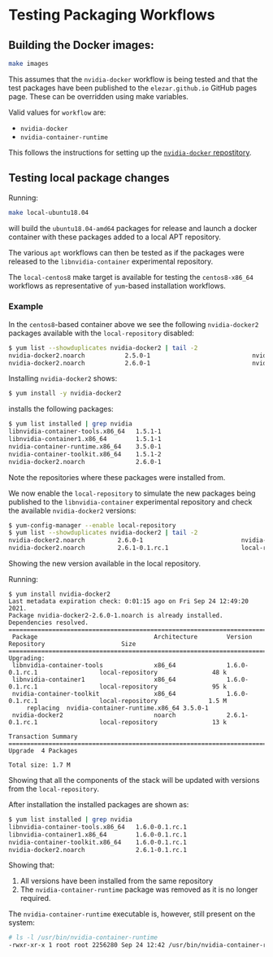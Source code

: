 # Testing Packaging Workflows

## Building the Docker images:

```bash
make images
```

This assumes that the `nvidia-docker` workflow is being tested and that the test packages have been published to the `elezar.github.io` GitHub pages page. These can be overridden
using make variables.

Valid values for `workflow` are:
* `nvidia-docker`
* `nvidia-container-runtime`

This follows the instructions for setting up the [`nvidia-docker` repostitory](https://docs.nvidia.com/datacenter/cloud-native/container-toolkit/install-guide.html#setting-up-nvidia-container-toolkit).


## Testing local package changes

Running:
```bash
make local-ubuntu18.04
```
will build the `ubuntu18.04-amd64` packages for release and launch a docker container with these packages added to a local APT repository.

The various `apt` workflows can then be tested as if the packages were released to the `libnvidia-container` experimental repository.

The `local-centos8` make target is available for testing the `centos8-x86_64` workflows as representative of `yum`-based installation workflows.


### Example

In the `centos8`-based container above we see the following `nvidia-docker2` packages available with the `local-repository` disabled:

```bash
$ yum list --showduplicates nvidia-docker2 | tail -2
nvidia-docker2.noarch           2.5.0-1                            nvidia-docker
nvidia-docker2.noarch           2.6.0-1                            nvidia-docker
```

Installing `nvidia-docker2` shows:
```bash
$ yum install -y nvidia-docker2
```

installs the following packages:
```bash
$ yum list installed | grep nvidia
libnvidia-container-tools.x86_64   1.5.1-1                                 @libnvidia-container
libnvidia-container1.x86_64        1.5.1-1                                 @libnvidia-container
nvidia-container-runtime.x86_64    3.5.0-1                                 @nvidia-container-runtime
nvidia-container-toolkit.x86_64    1.5.1-2                                 @nvidia-container-runtime
nvidia-docker2.noarch              2.6.0-1                                 @nvidia-docker
```
Note the repositories where these packages were installed from.

We now enable the `local-repository` to simulate the new packages being published to the `libnvidia-container` experimental repository and check the available `nvidia-docker2` versions:
```bash
$ yum-config-manager --enable local-repository
$ yum list --showduplicates nvidia-docker2 | tail -2
nvidia-docker2.noarch         2.6.0-1                           nvidia-docker
nvidia-docker2.noarch         2.6.1-0.1.rc.1                    local-repository
```
Showing the new version available in the local repository.

Running:
```
$ yum install nvidia-docker2
Last metadata expiration check: 0:01:15 ago on Fri Sep 24 12:49:20 2021.
Package nvidia-docker2-2.6.0-1.noarch is already installed.
Dependencies resolved.
===============================================================================================================================
 Package                                Architecture        Version                        Repository                     Size
===============================================================================================================================
Upgrading:
 libnvidia-container-tools              x86_64              1.6.0-0.1.rc.1                 local-repository               48 k
 libnvidia-container1                   x86_64              1.6.0-0.1.rc.1                 local-repository               95 k
 nvidia-container-toolkit               x86_64              1.6.0-0.1.rc.1                 local-repository              1.5 M
     replacing  nvidia-container-runtime.x86_64 3.5.0-1
 nvidia-docker2                         noarch              2.6.1-0.1.rc.1                 local-repository               13 k

Transaction Summary
===============================================================================================================================
Upgrade  4 Packages

Total size: 1.7 M
```
Showing that all the components of the stack will be updated with versions from the `local-repository`.

After installation the installed packages are shown as:
```bash
$ yum list installed | grep nvidia
libnvidia-container-tools.x86_64   1.6.0-0.1.rc.1                          @local-repository
libnvidia-container1.x86_64        1.6.0-0.1.rc.1                          @local-repository
nvidia-container-toolkit.x86_64    1.6.0-0.1.rc.1                          @local-repository
nvidia-docker2.noarch              2.6.1-0.1.rc.1                          @local-repository
```
Showing that:
1. All versions have been installed from the same repository
2. The `nvidia-container-runtime` package was removed as it is no longer required.

The `nvidia-container-runtime`  executable is, however, still present on the system:
```bash
# ls -l /usr/bin/nvidia-container-runtime
-rwxr-xr-x 1 root root 2256280 Sep 24 12:42 /usr/bin/nvidia-container-runtime
```
